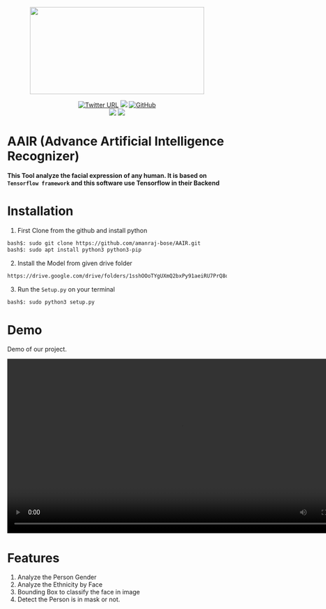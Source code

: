 <p align="center">
    <img width="400" height="200" src="https://github.com/amanraj-bose/AAIR/assets/88227750/5e29f7bd-b6b1-4b29-bb5e-c4dbb28b983e">
</p>
<p align="center">

<a href="https://twitter.com/amanraj_Phunish">
    <img alt="Twitter URL" src="https://img.shields.io/twitter/url?label=Twitter&style=social&url=https%3A%2F%2Ftwitter.com%2Famanraj_Phunish"></a>
    <a href="#"><img src="https://img.shields.io/badge/Version-0.1Beta-blue"></img></a>
    <a href="https://opensource.org/licenses/MIT"><img alt="GitHub" src="https://img.shields.io/github/license/amanraj-bose/Network-Framework?color=green"></a>
    <br>
    <a href="https://www.python.org/"><img src="https://img.shields.io/badge/Python>=3.9-blue"></a>
    <a href="https://github.com/amanraj-bose/Network-Framework/releases/tag/v0.4.0"><img src="https://img.shields.io/badge/release-0.4.0%20%CE%B2-orange"></img></a>
    <br>
    <img alt="" src="https://img.shields.io/badge/Author-Aman%20Raj-orange">
 </p>

# AAIR (Advance Artificial Intelligence Recognizer)
**This Tool analyze the facial expression of any human. It is based on `Tensorflow framework` and this software use Tensorflow in their Backend**

# Installation
1. First Clone from the github and install python

```bash
bash$: sudo git clone https://github.com/amanraj-bose/AAIR.git
bash$: sudo apt install python3 python3-pip
```

2. Install the Model from given drive folder

```html
https://drive.google.com/drive/folders/1sshOOoTYgUXmQ2bxPy91aeiRU7PrQ8oW?usp=sharing
```
3. Run the `Setup.py` on your terminal
```bash
bash$: sudo python3 setup.py
```

# Demo
Demo of our project.


<video src="https://github.com/amanraj-bose/AAIR/assets/88227750/65a0f3e0-eee4-457b-9543-11f2f07d4468" width="800">

    
</video>

# Features
1. Analyze the Person Gender
2. Analyze the Ethnicity by Face
3. Bounding Box to classify the face in image
4. Detect the Person is in mask or not.
